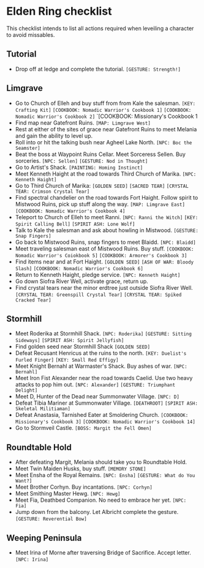 # Elden Ring checklist

This checklist intends to list all actions required when leveiling a character to avoid missables.

## Tutorial
- Drop off at ledge and complete the tutorial. `[GESTURE: Strength!]`

## Limgrave
- Go to Church of Elleh and buy stuff from from Kale the salesman. `[KEY: Crafting Kit]` `[COOKBOOK: Nomadic Warrior's Cookbook 1]` `[COOKBOOK: Nomadic Warrior's Cookbook 2]` `[COOKBOOK: Missionary's Cookbook 1 
- Find map near Gatefront Ruins. `[MAP: Limgrave West]`
- Rest at either of the sites of grace near Gatefront Ruins to meet Melania and gain the ability to level up.
- Roll into or hit the talking bush near Agheel Lake North. `[NPC: Boc the Seamster]`
- Beat the boss at Waypoint Ruins Cellar. Meet Sorceress Sellen. Buy sorceries. `[NPC: Sellen]` `[GESTURE: Nod in Thought]`
- Go to Artist's Shack. `[PAINTING: Homing Instinct]`
- Meet Kenneth Haight at the road towards Third Church of Marika. `[NPC: Kenneth Haight]`
- Go to Third Church of Marika: `[GOLDEN SEED]` `[SACRED TEAR]` `[CRYSTAL TEAR: Crimson Crystal Tear]`
- Find spectral chandelier on the road towards Fort Haight. Follow spirit to Mistwood Ruins, pick up stuff along the way. `[MAP: Limgrave East]` `[COOKBOOK: Nomadic Warrior's Cookbook 4]`
- Teleport to Church of Elleh to meet Ranni. `[NPC: Ranni the Witch]` `[KEY: Spirit Calling Bell]` `[SPIRIT ASH: Lone Wolf]`
- Talk to Kale the salesman and ask about howling in Mistwood. `[GESTURE: Snap Fingers]`
- Go back to Mistwood Ruins, snap fingers to meet Blaidd. `[NPC: Blaidd]`
- Meet traveling salesman east of Mistwood Ruins. Buy stuff. `[COOKBOOK: Nomadic Warrior's Coiokbook 5]` `[COOKBOOK: Armorer's Cookbook 3]`
- Find items near and at Fort Haight. `[GOLDEN SEED]` `[ASH OF WAR: Bloody Slash]` `[COOKBOOK: Nomadic Warrior's Cookbook 6]`
- Return to Kenneth Haight, pledge service. `[NPC: Kenneth Haight]`
- Go down Siofra River Well, activate grace, return up.
- Find crystal tears near the minor erdtree just outside Siofra River Well. `[CRYSTAL TEAR: Greenspill Crystal Tear]` `[CRYSTAL TEAR: Spiked Cracked Tear]`

## Stormhill
- Meet Roderika at Stormhill Shack. `[NPC: Roderika]` `[GESTURE: Sitting Sideways]` `[SPIRIT ASH: Spirit Jellyfish]`
- Find golden seed near Stormhill Shack `[GOLDEN SEED]`
- Defeat Recusant Henricus at the ruins to the north. `[KEY: Duelist's Furled Finger]` `[KEY: Small Red Effigy]`
- Meet Knight Bernahl at Warmaster's Shack. Buy ashes of war. `[NPC: Bernahl]`
- Meet Iron Fist Alexander near the road towards Caelid. Use two heavy attacks to pop him out. `[NPC: Alexander]` `[GESTURE: Triumphant Delight]`
- Meet D, Hunter of the Dead near Summonwater Village. `[NPC: D]`
- Defeat Tibia Mariner at Summonwater Village. `[DEATHROOT]` `[SPIRIT ASH: Skeletal Militiaman]`
- Defeat Anastasia, Tarnished Eater at Smoldering Church. `[COOKBOOK: Missionary's Cookbook 3]` `[COOKBOOK: Nomadic Warrior's Cookbook 14]`
- Go to Stormveil Castle. `[BOSS: Margit the Fell Omen]`

## Roundtable Hold
- After defeating Margit, Melania should take you to Roundtable Hold.
- Meet Twin Maiden Husks, buy stuff. `[MEMORY STONE]`
- Meet Ensha of the Royal Remains. `[NPC: Ensha]` `[GESTURE: What do You Want?]`
- Meet Brother Corhyn. Buy incantations. `[NPC: Corhyn]`
- Meet Smithing Master Hewg. `[NPC: Hewg]`
- Meet Fia, Deathbed Companion. No need to embrace her yet. `[NPC: Fia]`
- Jump down from the balcony. Let Albricht complete the gesture. `[GESTURE: Reverential Bow]`

## Weeping Peninsula
- Meet Irina of Morne after traversing Bridge of Sacrifice. Accept letter. `[NPC: Irina]`

